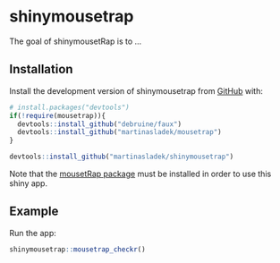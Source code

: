 
<!-- README.md is generated from README.Rmd. Please edit that file -->

# shinymousetrap

<!-- badges: start -->
<!-- badges: end -->

The goal of shinymousetRap is to …

## Installation

Install the development version of shinymousetrap from
[GitHub](https://github.com/) with:

``` r
# install.packages("devtools")
if(!require(mousetrap)){
  devtools::install_github("debruine/faux")
  devtools::install_github("martinasladek/mousetrap")
}

devtools::install_github("martinasladek/shinymousetrap")
```

Note that the [mousetRap
package](https://github.com/martinasladek/mousetrap) must be installed
in order to use this shiny app.

## Example

Run the app:

``` r
shinymousetrap::mousetrap_checkr()
```
